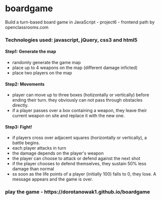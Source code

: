 # boardgame

Build a turn-based board game in JavaScript - project6 - frontend path by openclassrooms.com

<h3> Technologies used: javascript, jQuery, css3 and html5 </h3> 

<h4> Step1: Generate the map </h4> 
<ul>
  <li>randomly generate the game map</li>
  <li>place up to 4 weapons on the map (different damage inficted) </li>
  <li>place two players on the map</li>
  </ul>
  
 <h4> Step2: Movements </h4> 
  <ul>
  <li>player can move up to three boxes (hotizontally or vertically) before ending their turn. they obviously can not pass through obstacles directly.</li>
  <li>if a player passes over a box containing a weapon, they leave their current weapon on site and replace it with the new one.</li>

</ul>


<h4> Step3: Fight! </h4> 
<ul>
  <li>if players cross over adjacent squares (horizontally or vertically), a battle begins.</li>
  <li>each player attacks in turn</li>
  <li>the damage depends on the player's weapon</li>
  <li>the player can choose to attack or defend against the next shot</li>
  <li>if the player chooses to defend themselves, they sustain 50% less damage than normal</li>
  <li>ss soon as the life points of a player (initially 100) falls to 0, they lose. A message appears and the game is over.</li>
</ul>




<h3> play the game - https://dorotanowak1.github.io/boardgame </h3> 

